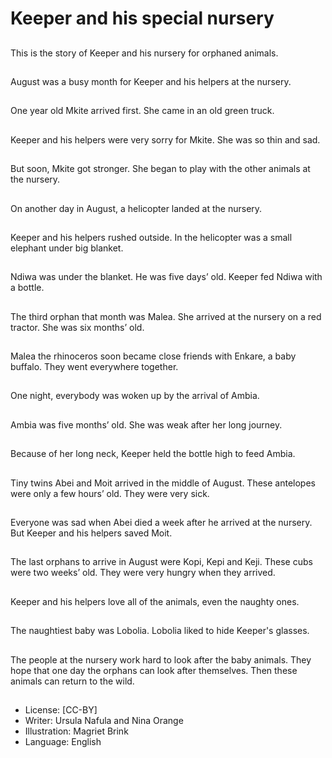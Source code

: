 # Keeper and his special nursery

##
This is the story of Keeper
and his nursery for
orphaned animals.

##
August was a busy month
for Keeper and his helpers
at the nursery.

##
One year old Mkite
arrived first. She came
in an old green truck.

##
Keeper and his helpers
were very sorry for Mkite.
She was so thin and sad.

##
But soon, Mkite got stronger.
She began to play with the
other animals at the nursery.

##
On another day in August,
a helicopter landed at the
nursery.

##
Keeper and his helpers rushed
outside.
In the helicopter was a small
elephant under big blanket.

##
Ndiwa was under the blanket.
He was five days’ old.
Keeper fed Ndiwa with
a bottle.

##
The third orphan that month
was Malea. She arrived at
the nursery on a red tractor.
She was six months’ old.

##
Malea the rhinoceros soon
became close friends with
Enkare, a baby buffalo.
They went everywhere
together.

##
One night, everybody was
woken up by the arrival of
Ambia.

##
Ambia was five months’ old.
She was weak after her long
journey.

##
Because of her long neck,
Keeper held the bottle high
to feed Ambia.

##
Tiny twins Abei and Moit
arrived in the middle of
August.
These antelopes were only
a few hours’ old. They were
very sick.

##
Everyone was sad when Abei
died a week after he arrived
at the nursery.
But Keeper and his helpers
saved Moit.

##
The last orphans to arrive in
August were Kopi, Kepi and
Keji.
These cubs were two weeks’
old.
They were very hungry when
they arrived.

##
Keeper and his helpers love
all of the animals, even the
naughty ones.

##
The naughtiest baby was
Lobolia.
Lobolia liked to hide Keeper's
glasses.

##
The people at the nursery
work hard to look after
the baby animals.
They hope that one day
the orphans can look after
themselves.
Then these animals can
return to the wild.

##
* License: [CC-BY]
* Writer: Ursula Nafula and Nina Orange
* Illustration: Magriet Brink
* Language: English
